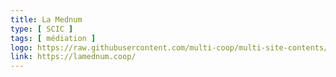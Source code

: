 ```yaml
---
title: La Mednum
type: [ SCIC ]
tags: [ médiation ]
logo: https://raw.githubusercontent.com/multi-coop/multi-site-contents/maj-edito/texts/network/images/logo-MEDNUM.svg
link: https://lamednum.coop/
---
```


